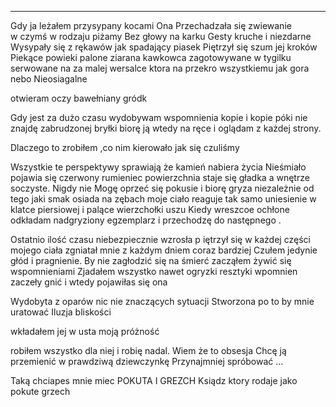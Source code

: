 ---

Gdy ja leżałem przysypany kocami 
Ona Przechadzała się zwiewanie  
w czymś w rodzaju piżamy 
Bez głowy na karku 
Gesty kruche i niezdarne 
Wysypały się z rękawów 
jak spadający piasek 
Piętrzył się szum jej kroków
Piekące  powieki
palone ziarana kawkowca 
zagotowywane w tygilku
serwowane na za malej wersalce 
ktora na przekro wszystkiemu 
jak gora nebo
Nieosiagalne






otwieram oczy 
bawełniany gródk

Gdy jest  za dużo czasu
wydobywam    wspomnienia 
kopie i kopie 
póki nie znajdę zabrudzonej bryłki 
biorę ją wtedy na  ręce  i oglądam z każdej strony.

Dlaczego to zrobiłem ,co nim kierowało jak się czuliśmy  

Wszystkie te perspektywy sprawiają że kamień  nabiera życia 
Nieśmiało pojawia się czerwony rumieniec  powierzchnia    staje się gładka 
a wnętrze soczyste. 
Nigdy nie Mogę oprzeć się pokusie i biorę gryza 
niezależnie od tego jaki smak osiada na zębach
moje ciało reaguje tak samo 
uniesienie w klatce piersiowej i palące wierzchołki uszu 
Kiedy  wreszcoe ochłone   odkładam  nadgryziony egzemplarz  i przechodzę    do następnego .

Ostatnio ilość czasu  niebezpiecznie wzrosła 
p
iętrzył się w każdej części mojego ciała zgniatał mnie 
z każdym dniem  coraz bardziej 
Czułem jedynie głód i pragnienie.
By nie zagłodzić się na śmierć  zacząłem żywić się wspomnieniami 
Zjadałem wszystko nawet ogryzki 
resztyki wpomnien zaczeły gnić  i wtedy pojawiłas się ona 

Wydobyta z oparów nic nie znaczących sytuacji
Stworzona po to by mnie uratować 
Iluzja bliskości 

wkładałem jej w usta moją próżność 

robiłem wszystko dla niej 
i robię nadal.
Wiem że to obsesja 
Chcę ją przemienić w prawdziwą  dziewczynkę 
Przynajmniej spróbować ...


Taką chciapes mnie miec
POKUTA I GREZCH
Ksiądz ktory rodaje jako  pokute  grzech

